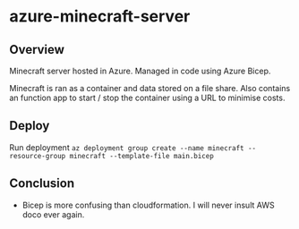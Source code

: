 # azure-minecraft-server

## Overview

Minecraft server hosted in Azure. Managed in code using Azure Bicep.

Minecraft is ran as a container and data stored on a file share. Also contains an function app to start / stop the container using a URL to minimise costs.

## Deploy

Run deployment `az deployment group create --name minecraft --resource-group minecraft --template-file main.bicep`

## Conclusion

* Bicep is more confusing than cloudformation. I will never insult AWS doco ever again.
